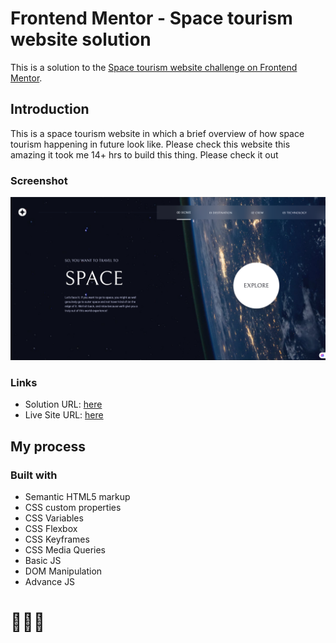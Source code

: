 # Frontend Mentor - Space tourism website solution

This is a solution to the [Space tourism website challenge on Frontend Mentor](https://www.frontendmentor.io/challenges/space-tourism-multipage-website-gRWj1URZ3).

## Introduction
This is a space tourism website in which a brief overview of how space tourism happening in future look like. Please check this website this amazing it took me 14+ hrs to build this thing. Please check it out

### Screenshot

![](./starter-code/assets/shared/Screenshot.png)

### Links

- Solution URL: [here](https://www.frontendmentor.io/solutions/article-preview-component-solution-MtN-ZfSfPh)
- Live Site URL: [here](https://sunilbaghel002.github.io/article-preview-component-master/)

## My process

### Built with

- Semantic HTML5 markup
- CSS custom properties
- CSS Variables
- CSS Flexbox
- CSS Keyframes
- CSS Media Queries
- Basic JS
- DOM Manipulation
- Advance JS

# 🚀🚀🚀